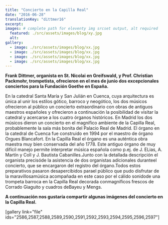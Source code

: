 ```yaml
---
title: "Concierto en la Capilla Real"
date: "2016-06-28"
translationKey: "dittmer16"
excerpt:
images: # complete path for eleventy img srcset output, alt required
  featured: ./src/assets/images/blog/xy.jpg
  alt:
gallery:
  - image: ./src/assets/images/blog/xx.jpg
  - image: ./src/assets/images/blog/xx.jpg
  - image: ./src/assets/images/blog/xx.jpg
  - image: ./src/assets/images/blog/xx.jpg
---
```


**Frank Dittmer, organista en St. Nicolai en Greifswald, y Prof. Christian Packmohr, trompetista, ofrecieron en el mes de junio dos excepcionales conciertos para la Fundación Goethe en España.**

En la catedral Santa María y San Julián en Cuenca, cuya arquitectura es única al unir los estilos gótico, barroco y neogótico, los dos músicos ofrecieron al público un concierto extraordinario con obras de antiguos maestros españoles y ofrecieron a continuación la posibilidad de visitar la catedral y acercarse a los cuatro órganos históricos. En Madrid los dos músicos dieron un concierto en el magnífico ambiente de la Capilla Real, probablemente la sala más bonita del Palacio Real de Madrid. El órgano en la catedral de Cuenca fue construido en 1994 por el maestro de órgano Orgues Blancafort. En la Capilla Real el órgano es una auténtica obra maestra muy bien conservada del año 1778. Este antiguo órgano de muy difícil manejo permite interpretar música española como p.ej. de J. ELias, A. Martín y Coll y J. Bautista Cabanilles.Junto con la detallada descripción el organista precisóde la asistencia de dos organistas adicionales duranteel concierto, que se encargaron del registro del órgano.Todos estos preparativos pasaron desapercibidos parael público que pudo disfrutar de la maravillosamúsica acompañada en este caso por el cálido sonidode una trompeta barroca en la Capilla Real decorada conmagníficos frescos de Corrado Giaguito y cuadros deBayeu y Mengs.

**A continuación nos gustaría compartir algunas imágenes del concierto en la Capilla Real.**

\[gallery link="file" ids="2586,2587,2588,2589,2590,2591,2592,2593,2594,2595,2596,2597"\]
